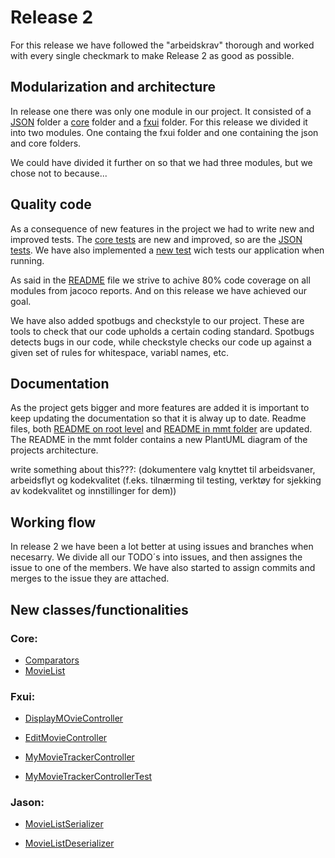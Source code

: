 # Release 2
 For this release we have followed the "arbeidskrav" thorough and worked with every single checkmark to make Release 2 as good as possible. 

 
 ## Modularization and architecture

In release one there was only one module in our project. It consisted of a [JSON](../mmt/core/src/main/java/mmt/json) folder a [core](../mmt/core) folder and a [fxui](../mmt/fxui) folder. For this release we divided it into two modules. One containg the fxui folder and one containing the json and core folders. 

We could have divided it further on so that we had three modules, but we chose not to because...
  

 ## Quality code
 As a consequence of new features in the project we had to write new and improved tests. The [core tests](../mmt/core/src/test/java/mmt/core) are new and improved, so are the [JSON tests](../mmt/core/src/test/java/mmt/json).
 We have also implemented a [new test](../mmt/fxui/src/test/java/mmt/fxui) wich tests our application when running.

 As said in the [README](/README.md) file we strive to achive 80% code coverage on all modules from jacoco reports. And on this release we have achieved our goal. 

 We have also added spotbugs and checkstyle to our project. These are tools to check that our code upholds a certain coding standard. Spotbugs detects bugs in our code, while checkstyle checks our code up against a given set of rules for whitespace, variabl names, etc.

 ## Documentation
As the project gets bigger and more features are added it is important to keep updating the documentation so that it is alway up to date. Readme files, both [README on root level](/README.md) and [README in mmt folder](mmt/README.md) are updated. The README in the mmt folder contains a new PlantUML diagram of the projects architecture.

write something about this???:
(dokumentere valg knyttet til arbeidsvaner, arbeidsflyt og kodekvalitet (f.eks. tilnærming til testing, verktøy for sjekking av kodekvalitet og innstillinger for dem))


 ## Working flow
In release 2 we have been a lot better at using issues and branches when necesarry. We divide all our TODO´s into issues, and then assignes the issue to one of the members. We have also started to assign commits and merges to the issue they are attached. 


 ## New classes/functionalities
### Core:
- [Comparators](../mmt/core/src/main/java/mmt/core/Comparators.java)
- [MovieList](../mmt/core/src/main/java/mmt/core/Comparators.java)

### Fxui:
- [DisplayMOvieController](../mmt/fxui/src/main/java/mmt/fxui/DisplayMovieController.java)

- [EditMovieController](../mmt/fxui/src/main/java/mmt/fxui/EditMovieController.java)

- [MyMovieTrackerController](../mmt/fxui/src/main/java/mmt/fxui/MyMovieTrackerController.java)

- [MyMovieTrackerControllerTest](../mmt/fxui/src/test/java/mmt/fxui/MyMovieTrackerControllerTest.java)


### Jason:

- [MovieListSerializer](../mmt/core/src/main/java/mmt/json/MovieListSerializer.java)

- [MovieListDeserializer](../mmt/core/src/main/java/mmt/json/MovieListDeserializer.java)


